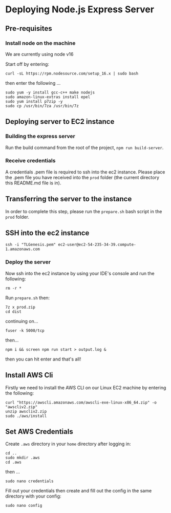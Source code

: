 # Deploying Node.js Express Server

## Pre-requisites

### Install node on the machine
We are currently using node v16

Start off by entering:
```
curl -sL https://rpm.nodesource.com/setup_16.x | sudo bash
```
then enter the following ...
```
sudo yum -y install gcc-c++ make nodejs
sudo amazon-linux-extras install epel
sudo yum install p7zip -y
sudo cp /usr/bin/7za /usr/bin/7z
```

## Deploying server to EC2 instance

### Building the express server

Run the build command from the root of the project, `npm run build-server`.

### Receive credentials
A credentials .pem file is required to ssh into the ec2 instance. Please place the .pem file you have received into the `prod` folder (the current directory this README.md file is in).

## Transferring the server to the instance
In order to complete this step, please run the `prepare.sh` bash script in the `prod` folder.

## SSH into the ec2 instance
```
ssh -i "TLGenesis.pem" ec2-user@ec2-54-235-34-39.compute-1.amazonaws.com
```

### Deploy the server
Now ssh into the ec2 instance by using your IDE's console and run the following:
```
rm -r *
```
Run `prepare.sh` then:

```
7z x prod.zip
cd dist
```
continuing on...
```
fuser -k 5000/tcp
```
then...
```
npm i && screen npm run start > output.log &
```
then you can hit enter and that's all!

## Install AWS Cli

Firstly we need to install the AWS CLI on our Linux EC2 machine by entering the following:

```
curl "https://awscli.amazonaws.com/awscli-exe-linux-x86_64.zip" -o "awscliv2.zip"
unzip awscliv2.zip
sudo ./aws/install
```

## Set AWS Credentials

Create `.aws` directory in your `home` directory after logging in:

```
cd ..
sudo mkdir .aws
cd .aws
```

then ...

```
sudo nano credentials
```

Fill out your credentials then create and fill out the config in the same directory with your config:

```
sudo nano config
```

